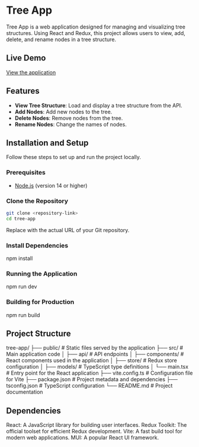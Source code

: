 # Tree App

Tree App is a web application designed for managing and visualizing tree structures. Using React and Redux, this project allows users to view, add, delete, and rename nodes in a tree structure.

## Live Demo

[View the application](https://tree-trial.netlify.app/)

## Features

- **View Tree Structure**: Load and display a tree structure from the API.
- **Add Nodes**: Add new nodes to the tree.
- **Delete Nodes**: Remove nodes from the tree.
- **Rename Nodes**: Change the names of nodes.

## Installation and Setup

Follow these steps to set up and run the project locally.

### Prerequisites

- [Node.js](https://nodejs.org/) (version 14 or higher)

### Clone the Repository

```bash
git clone <repository-link>
cd tree-app
```

Replace <repository-link> with the actual URL of your Git repository.

### Install Dependencies

npm install

### Running the Application

npm run dev

### Building for Production

npm run build

## Project Structure

tree-app/
├── public/ # Static files served by the application
├── src/ # Main application code
│ ├── api/ # API endpoints
│ ├── components/ # React components used in the application
│ ├── store/ # Redux store configuration
│ ├── models/ # TypeScript type definitions
│ └── main.tsx # Entry point for the React application
├── vite.config.ts # Configuration file for Vite
├── package.json # Project metadata and dependencies
├── tsconfig.json # TypeScript configuration
└── README.md # Project documentation

## Dependencies

React: A JavaScript library for building user interfaces.
Redux Toolkit: The official toolset for efficient Redux development.
Vite: A fast build tool for modern web applications.
MUI: A popular React UI framework.
